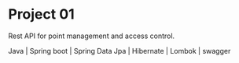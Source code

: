 # Project 01

Rest API for point management and access control.

Java | Spring boot | Spring Data Jpa | Hibernate | Lombok | swagger

